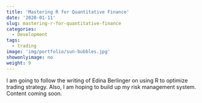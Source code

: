 ```yaml
---
title: 'Mastering R for Quantitative Finance'
date: '2020-01-11'
slug: mastering-r-for-quantitative-finance
categories:
  - Development
tags:
  - trading
image: 'img/portfolio/sun-bubbles.jpg'
showonlyimage: no
weight: 9
---
```


I am going to follow the writing of Edina Berlinger on using R to optimize trading strategy. Also, I am hoping to build up my risk management system. Content coming soon.
<!--more-->